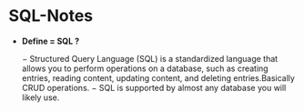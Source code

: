 # SQL-Notes

- **Define = SQL ?**
   
  − Structured Query Language (SQL) is a standardized language that allows you to perform operations on a database, such as creating entries, reading content, updating content, and deleting entries.Basically CRUD operations.
  − SQL is supported by almost any database you will likely use.
